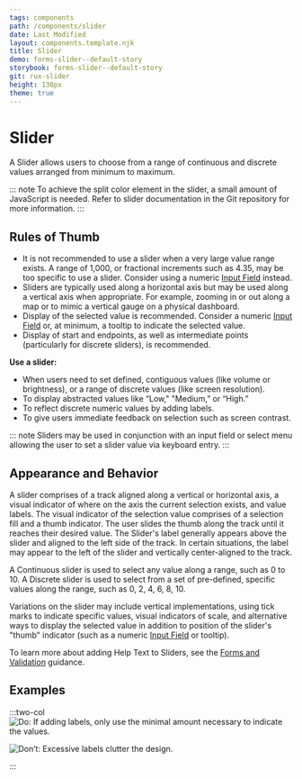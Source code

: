 ```yaml
---
tags: components
path: /components/slider
date: Last Modified
layout: components.template.njk
title: Slider
demo: forms-slider--default-story
storybook: forms-slider--default-story
git: rux-slider
height: 130px
theme: true
---
```


# Slider

A Slider allows users to choose from a range of continuous and discrete values arranged from minimum to maximum.

::: note
To achieve the split color element in the slider, a small amount of JavaScript is needed. Refer to slider documentation in the Git repository for more information.
:::

## Rules of Thumb

- It is not recommended to use a slider when a very large value range exists. A range of 1,000, or fractional increments such as 4.35, may be too specific to use a slider. Consider using a numeric [Input Field](/components/input-field) instead.
- Sliders are typically used along a horizontal axis but may be used along a vertical axis when appropriate. For example, zooming in or out along a map or to mimic a vertical gauge on a physical dashboard.
- Display of the selected value is recommended. Consider a numeric [Input Field](/components/input-field) or, at minimum, a tooltip to indicate the selected value.
- Display of start and endpoints, as well as intermediate points (particularly for discrete sliders), is recommended.

**Use a slider:**

- When users need to set defined, contiguous values (like volume or brightness), or a range of discrete values (like screen resolution).
- To display abstracted values like “Low," "Medium,” or “High.”
- To reflect discrete numeric values by adding labels.
- To give users immediate feedback on selection such as screen contrast.

::: note
Sliders may be used in conjunction with an input field or select menu allowing the user to set a slider value via keyboard entry.
:::

## Appearance and Behavior

A slider comprises of a track aligned along a vertical or horizontal axis, a visual indicator of where on the axis the current selection exists, and value labels. The visual indicator of the selection value comprises of a selection fill and a thumb indicator. The user slides the thumb along the track until it reaches their desired value. The Slider's label generally appears above the slider and aligned to the left side of the track. In certain situations, the label may appear to the left of the slider and vertically center-aligned to the track.

A Continuous slider is used to select any value along a range, such as 0 to 10. A Discrete slider is used to select from a set of pre-defined, specific values along the range, such as 0, 2, 4, 6, 8, 10.

Variations on the slider may include vertical implementations, using tick marks to indicate specific values, visual indicators of scale, and alternative ways to display the selected value in addition to position of the slider's "thumb" indicator (such as a numeric [Input Field](/components/input-field) or tooltip).

To learn more about adding Help Text to Sliders, see the [Forms and Validation](/patterns/forms-and-validation) guidance.

## Examples

:::two-col
![Do: If adding labels, only use the minimal amount necessary to indicate the values.](/img/components/slider-do-1.png "Do: If adding labels, only use the minimal amount necessary to indicate the values.")

![Don’t: Excessive labels clutter the design.](/img/components/slider-dont-1.png "Don’t: Excessive labels clutter the design.")

:::
